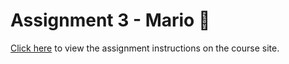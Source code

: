 # Assignment 3 - Mario 🍄

[Click here](https://vikramsinghmtl.github.io/420-5P6-Game-Programming/assignments/3-mario/) to view the assignment instructions on the course site.
